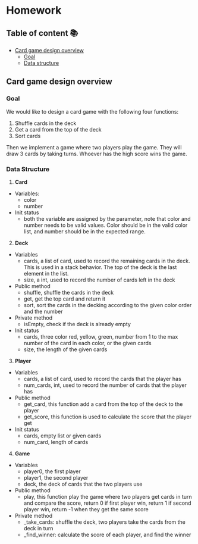 # Homework

## Table of content :books:

- [Card game design overview](#card-game-design-overview)
  - [Goal](#goal)
  - [Data structure](#data-structure)

## Card game design overview

### Goal

We would like to design a card game with the following four functions:

1.	Shuffle cards in the deck
2.  Get a card from the top of the deck
3.  Sort cards

Then we implement a game where two players play the game. They will draw 3 cards by taking turns. Whoever has the high score wins the game.

### Data Structure

1. **Card**
  - Variables:
    - color
    - number
  - Init status
    - both the variable are assigned by the parameter, note that color and number needs to be valid values. Color should be in the valid color list, and number should be in the expected range.
2. **Deck**
  - Variables
    - cards, a list of card, used to record the remaining cards in the deck. This is used in a stack behavior. The top of the deck is the last element in the list.
    - size, a int, used to record the number of cards left in the deck
  - Public method
    - shuffle, shuffle the cards in the deck
    - get, get the top card and return it
    - sort, sort the cards in the decking according to the given color order and the number
  - Private method
    - isEmpty, check if the deck is already empty
  - Init status
    - cards, three color red, yellow, green, number from 1 to the max number of the card in each color, or the given cards
    - size, the length of the given cards
3. **Player**
  - Variables
    - cards, a list of card, used to record the cards that the player has
    - num_cards, int, used to record the number of cards that the player has
  - Public method
    - get_card, this function add a card from the top of the deck to the player
    - get_score, this function is used to calculate the score that the player get
  - Init status
    - cards, empty list or given cards
    - num_card, length of cards

4. **Game**
  - Variables
    - player0, the first player
    - player1, the second player
    - deck, the deck of cards that the two players use
  - Public method
    - play, this function play the game where two players get cards in turn and compare the score, return 0 if first player win, return 1 if second player win, return -1 when they get the same score
  - Private method
    - _take_cards: shuffle the deck, two players take the cards from the deck in turn
    - _find_winner: calculate the score of each player, and find the winner
